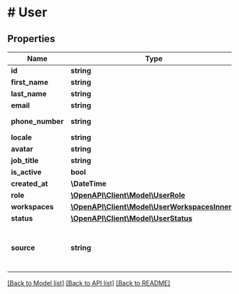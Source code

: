 # # User

## Properties

Name | Type | Description | Notes
------------ | ------------- | ------------- | -------------
**id** | **string** |  |
**first_name** | **string** |  |
**last_name** | **string** |  |
**email** | **string** |  |
**phone_number** | **string** | E.164 format |
**locale** | **string** |  |
**avatar** | **string** |  |
**job_title** | **string** |  |
**is_active** | **bool** |  |
**created_at** | **\DateTime** |  | [readonly]
**role** | [**\OpenAPI\Client\Model\UserRole**](UserRole.md) |  |
**workspaces** | [**\OpenAPI\Client\Model\UserWorkspacesInner[]**](UserWorkspacesInner.md) |  |
**status** | [**\OpenAPI\Client\Model\UserStatus**](UserStatus.md) |  |
**source** | **string** | The application used to create the &#x60;User&#x60; |

[[Back to Model list]](../../README.md#models) [[Back to API list]](../../README.md#endpoints) [[Back to README]](../../README.md)

